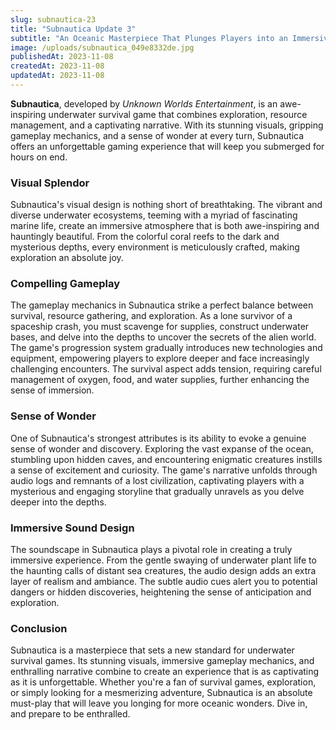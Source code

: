 ```yaml
---
slug: subnautica-23
title: "Subnautica Update 3"
subtitle: "An Oceanic Masterpiece That Plunges Players into an Immersive Underwater World"
image: /uploads/subnautica_049e8332de.jpg
publishedAt: 2023-11-08
createdAt: 2023-11-08
updatedAt: 2023-11-08
---
```


__Subnautica__, developed by _Unknown Worlds Entertainment_, is an awe-inspiring underwater survival game that combines exploration, resource management, and a captivating narrative. With its stunning visuals, gripping gameplay mechanics, and a sense of wonder at every turn, Subnautica offers an unforgettable gaming experience that will keep you submerged for hours on end.

### Visual Splendor
Subnautica's visual design is nothing short of breathtaking. The vibrant and diverse underwater ecosystems, teeming with a myriad of fascinating marine life, create an immersive atmosphere that is both awe-inspiring and hauntingly beautiful. From the colorful coral reefs to the dark and mysterious depths, every environment is meticulously crafted, making exploration an absolute joy.

### Compelling Gameplay
The gameplay mechanics in Subnautica strike a perfect balance between survival, resource gathering, and exploration. As a lone survivor of a spaceship crash, you must scavenge for supplies, construct underwater bases, and delve into the depths to uncover the secrets of the alien world. The game's progression system gradually introduces new technologies and equipment, empowering players to explore deeper and face increasingly challenging encounters. The survival aspect adds tension, requiring careful management of oxygen, food, and water supplies, further enhancing the sense of immersion.

### Sense of Wonder
One of Subnautica's strongest attributes is its ability to evoke a genuine sense of wonder and discovery. Exploring the vast expanse of the ocean, stumbling upon hidden caves, and encountering enigmatic creatures instills a sense of excitement and curiosity. The game's narrative unfolds through audio logs and remnants of a lost civilization, captivating players with a mysterious and engaging storyline that gradually unravels as you delve deeper into the depths.

### Immersive Sound Design
The soundscape in Subnautica plays a pivotal role in creating a truly immersive experience. From the gentle swaying of underwater plant life to the haunting calls of distant sea creatures, the audio design adds an extra layer of realism and ambiance. The subtle audio cues alert you to potential dangers or hidden discoveries, heightening the sense of anticipation and exploration.

### Conclusion
Subnautica is a masterpiece that sets a new standard for underwater survival games. Its stunning visuals, immersive gameplay mechanics, and enthralling narrative combine to create an experience that is as captivating as it is unforgettable. Whether you're a fan of survival games, exploration, or simply looking for a mesmerizing adventure, Subnautica is an absolute must-play that will leave you longing for more oceanic wonders. Dive in, and prepare to be enthralled.
